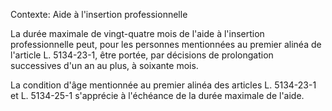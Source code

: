 Contexte: Aide à l'insertion professionnelle

La durée maximale de vingt-quatre mois de l'aide à l'insertion professionnelle peut, pour les personnes mentionnées au premier alinéa de l'article L. 5134-23-1, être portée, par décisions de prolongation successives d'un an au plus, à soixante mois.

La condition d'âge mentionnée au premier alinéa des articles L. 5134-23-1 et L. 5134-25-1 s'apprécie à l'échéance de la durée maximale de l'aide.